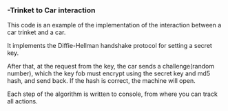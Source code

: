 ### -Trinket to Car interaction
This code is an example of the implementation of the interaction between a car trinket and a car.

It implements the Diffie-Hellman handshake protocol for setting a secret key. 

After that, at the request from the key, the car sends a challenge(random number), which the key fob must encrypt using the secret key and md5 hash, and send back. If the hash is correct, the machine will open.

Each step of the algorithm is written to console, from where you can track all actions.
